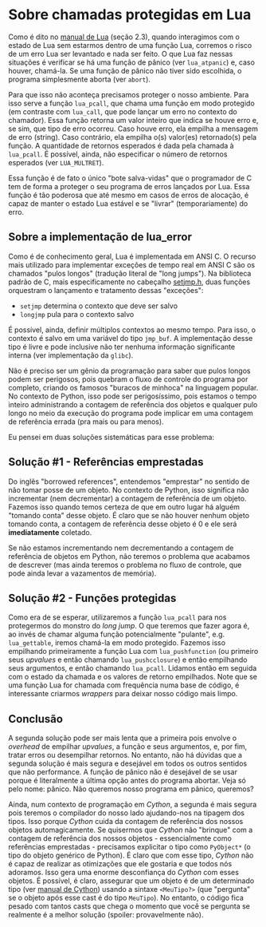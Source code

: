 # Sobre chamadas protegidas em Lua

Como é dito no [manual de Lua] (seção 2.3), quando interagimos com o estado de Lua sem estarmos dentro de uma função Lua, corremos o risco de um erro Lua ser levantado e nada ser feito.
O que Lua faz nessas situações é verificar se há uma função de pânico (ver `lua_atpanic`) e, caso houver, chamá-la.
Se uma função de pânico não tiver sido escolhida, o programa simplesmente aborta (ver `abort`).

Para que isso não aconteça precisamos proteger o nosso ambiente. Para isso serve a função `lua_pcall`, que chama uma função em modo protegido (em contraste com `lua_call`, que pode lançar um erro no contexto do chamador).
Essa função retorna um valor inteiro que indica se houve erro e, se sim, que tipo de erro ocorreu.
Caso houve erro, ela empilha a mensagem de erro (string).
Caso contrário, ela empilha o(s) valor(es) retornado(s) pela função.
A quantidade de retornos esperados é dada pela chamada à `lua_pcall`.
É possível, ainda, não especificar o número de retornos esperados (ver `LUA_MULTRET`).

Essa função é de fato o único "bote salva-vidas" que o programador de C tem de forma a proteger o seu programa de erros lançados por Lua.
Essa função é tão poderosa que até mesmo em casos de erros de alocação, é capaz de manter o estado Lua estável e se "livrar" (temporariamente) do erro.

## Sobre a implementação de lua_error

Como é de conhecimento geral, Lua é implementada em ANSI C. O recurso mais utilizado para implementar exceções de tempo real em ANSI C são os chamados "pulos longos" (tradução literal de "long jumps").
Na biblioteca padrão de C, mais especificamente no cabeçalho [setjmp.h], duas funções orquestram o lançamento e tratamento dessas "exceções":

* `setjmp` determina o contexto que deve ser salvo
* `longjmp` pula para o contexto salvo

É possível, ainda, definir múltiplos contextos ao mesmo tempo. Para isso, o contexto é salvo em uma variável do tipo `jmp_buf`.
A implementação desse tipo é livre e pode inclusive não ter nenhuma informação significante interna (ver implementação da `glibc`).

Não é preciso ser um gênio da programação para saber que pulos longos podem ser perigosos, pois quebram o fluxo de controle do programa por completo, criando os famosos "buracos de minhoca" na linguagem popular.
No contexto de Python, isso pode ser perigosíssimo, pois estamos o tempo inteiro administrando a contagem de referência dos objetos e qualquer pulo longo no meio da execução do programa pode implicar em uma contagem de referência errada (pra mais ou para menos).

Eu pensei em duas soluções sistemáticas para esse problema:

## Solução #1 - Referências emprestadas

Do inglẽs "borrowed references", entendemos "emprestar" no sentido de não tomar posse de um objeto. No contexto de Python, isso significa não incrementar (nem decrementar) a contagem de referência de um objeto.
Fazemos isso quando temos certeza de que em outro lugar há alguém "tomando conta" desse objeto. É claro que se não houver nenhum objeto tomando conta, a contagem de referência desse objeto é 0 e ele será **imediatamente** coletado.

Se não estamos incrementando nem decrementando a contagem de referência de objetos em Python, não teremos o problema que acabamos de descrever (mas ainda teremos o problema no fluxo de controle, que pode ainda levar a vazamentos de memória).

## Solução #2 - Funções protegidas

Como era de se esperar, utilizaremos a função `lua_pcall` para nos protegermos do monstro do _long jump_. O que teremos que fazer agora é, ao invés de chamar alguma função potencialmente "pulante", e.g. `lua_gettable`, iremos chamá-la em modo protegido.
Fazemos isso empilhando primeiramente a função Lua com `lua_pushfunction` (ou primeiro seus _upvalues_ e então chamando `lua_pushcclosure`) e então empilhando seus argumentos, e então chamando `lua_pcall`. Lidamos então em seguida com o estado da chamada e os valores de retorno empilhados.
Note que se uma função Lua for chamada com frequência numa base de código, é interessante criarmos _wrappers_ para deixar nosso código mais limpo.

## Conclusão

A segunda solução pode ser mais lenta que a primeira pois envolve o _overhead_ de empilhar _upvalues_, a função e seus argumentos, e, por fim, tratar erros ou desempilhar retornos.
No entanto, não há dúvidas que a segunda solução é mais segura e desejável em todos os outros sentidos que não performance.
A função de pânico não é desejável de se usar porque é literalmente a última opção antes do programa abortar. Veja só pelo nome: pânico. Não queremos nosso programa em pãnico, queremos?

Ainda, num contexto de programação em _Cython_, a segunda é mais segura pois teremos o compilador do nosso lado ajudando-nos na tipagem dos tipos.
Isso porque _Cython_ cuida da contagem de referência dos nossos objetos automagicamente. Se quisermos que _Cython_ não "brinque" com a contagem de referência dos nossos objetos - essencialmente como referências emprestadas - precisamos explicitar o tipo como `PyObject*` (o tipo do objeto genérico de Python).
É claro que com esse tipo, _Cython_ não é capaz de realizar as otimizações que ele gostaria e que todos nós adoramos. Isso gera uma enorme desconfiança do _Cython_ com esses objetos.
É possível, é claro, assegurar que um objeto é de um determinado tipo (ver [manual de Cython]) usando a sintaxe `<MeuTipo?>` (que "pergunta" se o objeto após esse cast é do tipo `MeuTipo`).
No entanto, o código fica pesado com tantos casts que chega o momento que você se pergunta se realmente é a melhor solução (spoiler: provavelmente não).

[manual de Cython]: https://cython.readthedocs.io/en/latest/src/userguide/language_basics.html
[manual de Lua]: https://www.lua.org/manual/5.4/manual.html#2.3
[setjmp.h]: https://en.wikipedia.org/wiki/Setjmp.h
